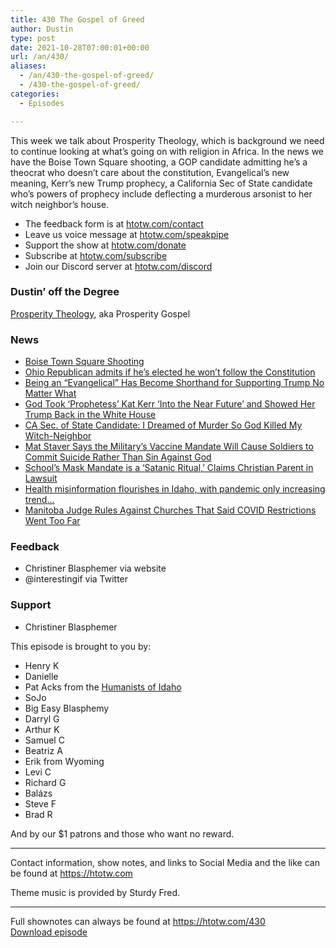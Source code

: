 ```yaml
---
title: 430 The Gospel of Greed
author: Dustin
type: post
date: 2021-10-28T07:00:01+00:00
url: /an/430/
aliases:
  - /an/430-the-gospel-of-greed/
  - /430-the-gospel-of-greed/
categories:
  - Episodes

---
```

<div id="buzzsprout-player-10552679"></div><script src="https://www.buzzsprout.com/1983601/10552679-430-the-gospel-of-greed.js?container_id=buzzsprout-player-10552679&player=small" type="text/javascript" charset="utf-8"></script>

This week we talk about Prosperity Theology, which is background we need to continue looking at what’s going on with religion in Africa. In the news we have the Boise Town Square shooting, a GOP candidate admitting he’s a theocrat who doesn’t care about the constitution, Evangelical’s new meaning, Kerr’s new Trump prophecy, a California Sec of State candidate who’s powers of prophecy include deflecting a murderous arsonist to her witch neighbor’s house.

<!--more-->

  * The feedback form is at [htotw.com/contact][1]
  * Leave us voice message at [htotw.com/speakpipe][2]
  * Support the show at [htotw.com/donate][3]
  * Subscribe at [htotw.com/subscribe][4]
  * Join our Discord server at [htotw.com/discord][5]

### Dustin&#8217; off the Degree

[Prosperity Theology][6], aka Prosperity Gospel

### News

  * [Boise Town Square Shooting][7]
  * [Ohio Republican admits if he’s elected he won’t follow the Constitution][8]
  * [Being an “Evangelical” Has Become Shorthand for Supporting Trump No Matter What][9]
  * [God Took ‘Prophetess’ Kat Kerr ‘Into the Near Future’ and Showed Her Trump Back in the White House][10]
  * [CA Sec. of State Candidate: I Dreamed of Murder So God Killed My Witch-Neighbor][11]
  * [Mat Staver Says the Military’s Vaccine Mandate Will Cause Soldiers to Commit Suicide Rather Than Sin Against God][12]
  * [School’s Mask Mandate is a ‘Satanic Ritual,’ Claims Christian Parent in Lawsuit][13]
  * [Health misinformation flourishes in Idaho, with pandemic only increasing trend…][14]
  * [Manitoba Judge Rules Against Churches That Said COVID Restrictions Went Too Far][15]

### Feedback

  * Christiner Blasphemer via website
  * @interestingif via Twitter

### Support

  * Christiner Blasphemer

This episode is brought to you by:

  * Henry K
  * Danielle
  * Pat Acks from the [Humanists of Idaho][16]
  * SoJo
  * Big Easy Blasphemy
  * Darryl G
  * Arthur K
  * Samuel C
  * Beatriz A
  * Erik from Wyoming
  * Levi C
  * Richard G
  * Balázs
  * Steve F
  * Brad R

And by our $1 patrons and those who want no reward.

* * *

Contact information, show notes, and links to Social Media and the like can be found at <https://htotw.com>

Theme music is provided by Sturdy Fred.

* * *

Full shownotes can always be found at <https://htotw.com/430>  
[Download episode][17]

 [1]: https://htotw.com/contact
 [2]: https://htotw.com/speakpike
 [3]: https://htotw.com/donate
 [4]: https://htotw.com/subscribe
 [5]: https://htotw.com/discord
 [6]: https://en.wikipedia.org/wiki/Prosperity_theology
 [7]: https://www.ktvb.com/article/news/crime/boise-mall-shooting-timeline/277-a695fdf4-60b6-4872-be97-edee46665456
 [8]: https://www.rawstory.com/republican-josh-mandel-against-constitution/
 [9]: https://friendlyatheist.patheos.com/2021/10/26/being-an-evangelical-has-become-shorthand-for-supporting-trump-no-matter-what/
 [10]: https://www.rightwingwatch.org/post/god-took-prophetess-kat-kerr-into-the-near-future-and-showed-her-trump-back-in-the-white-house/
 [11]: https://friendlyatheist.patheos.com/2021/10/22/ca-sec-of-state-candidate-i-dreamed-of-murder-so-god-killed-my-witch-neighbor/
 [12]: https://www.rightwingwatch.org/post/mat-staver-says-the-militarys-vaccine-mandate-will-cause-soldiers-to-commit-suicide-rather-than-sin-against-god/
 [13]: https://friendlyatheist.patheos.com/2021/10/23/schools-mask-mandate-is-a-satanic-ritual-claims-christian-parent-in-lawsuit/
 [14]: https://www.idahopress.com/eyeonboise/health-misinformation-flourishes-in-idaho-with-pandemic-only-increasing-trend/article_14647339-0c8b-5eee-a17a-c174b798cabf.html
 [15]: https://friendlyatheist.patheos.com/2021/10/22/manitoba-judge-rules-against-churches-that-said-covid-restrictions-went-too-far/
 [16]: https://www.humanistsofidaho.org/
 [17]: https://dts.podtrac.com/redirect.mp3/cdn.nomads.studio/file/nsp-media/atheist_nomads_430.mp3